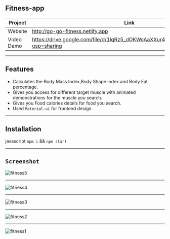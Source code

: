 ## Fitness-app

| Project | Link |
| ------ | ------ |
| Website |  http://go-go-fitness.netlify.app
| Video Demo | https://drive.google.com/file/d/1lqRz5_dOKWcAaXXur4y8DMdv8YFayL5m/view?usp=sharing
---
## Features
- Calculates the Body Mass Index,Body Shape Index and Body Fat percentage.
- Gives you access for different target muscle with animated demonstrations for the muscle you search. 
- Gives you Food calories details for food you search.
- Used `Material-ui` for frontend design.


---
## Installation

javascript
`npm i` &&
`npm start`



---


## `Screenshot`
![fitness5](https://user-images.githubusercontent.com/67264445/151450819-072b238c-2166-41af-9e0d-8a5df76cdc63.jpeg)

---
![fitness4](https://user-images.githubusercontent.com/67264445/151450862-d419e204-83cf-4dee-8319-57319b85272e.jpeg)

---
![fitness3](https://user-images.githubusercontent.com/67264445/151450896-7769fcd0-4e70-4a85-98d7-63c6597111c6.jpeg)

---
![fitness2](https://user-images.githubusercontent.com/67264445/151450919-4a96991a-3498-4ac5-881c-8f985a05dab0.jpeg)

---
![fitness1](https://user-images.githubusercontent.com/67264445/151450940-300a2e6a-7cd5-4a67-af5e-c64c0d3ee1e6.jpeg)
